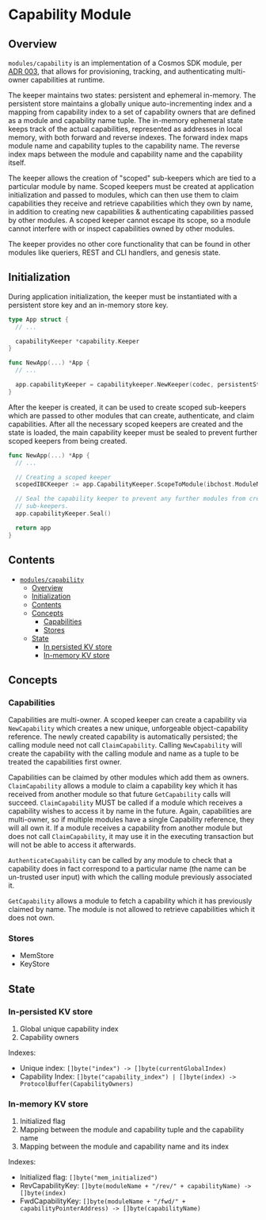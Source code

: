 <!--
order: 8
-->

# Capability Module

## Overview

`modules/capability` is an implementation of a Cosmos SDK module, per [ADR 003](https://github.com/cosmos/cosmos-sdk/blob/main/docs/architecture/adr-003-dynamic-capability-store.md), that allows for provisioning, tracking, and authenticating multi-owner capabilities at runtime.

The keeper maintains two states: persistent and ephemeral in-memory. The persistent
store maintains a globally unique auto-incrementing index and a mapping from
capability index to a set of capability owners that are defined as a module and
capability name tuple. The in-memory ephemeral state keeps track of the actual
capabilities, represented as addresses in local memory, with both forward and reverse indexes.
The forward index maps module name and capability tuples to the capability name. The
reverse index maps between the module and capability name and the capability itself.

The keeper allows the creation of "scoped" sub-keepers which are tied to a particular
module by name. Scoped keepers must be created at application initialization and
passed to modules, which can then use them to claim capabilities they receive and
retrieve capabilities which they own by name, in addition to creating new capabilities
& authenticating capabilities passed by other modules. A scoped keeper cannot escape its scope,
so a module cannot interfere with or inspect capabilities owned by other modules.

The keeper provides no other core functionality that can be found in other modules
like queriers, REST and CLI handlers, and genesis state.

## Initialization

During application initialization, the keeper must be instantiated with a persistent
store key and an in-memory store key.

```go
type App struct {
  // ...

  capabilityKeeper *capability.Keeper
}

func NewApp(...) *App {
  // ...

  app.capabilityKeeper = capabilitykeeper.NewKeeper(codec, persistentStoreKey, memStoreKey)
}
```

After the keeper is created, it can be used to create scoped sub-keepers which
are passed to other modules that can create, authenticate, and claim capabilities.
After all the necessary scoped keepers are created and the state is loaded, the
main capability keeper must be sealed to prevent further scoped keepers from
being created.

```go
func NewApp(...) *App {
  // ...

  // Creating a scoped keeper
  scopedIBCKeeper := app.CapabilityKeeper.ScopeToModule(ibchost.ModuleName)

  // Seal the capability keeper to prevent any further modules from creating scoped
  // sub-keepers.
  app.capabilityKeeper.Seal()

  return app
}
```

## Contents

- [`modules/capability`](#capability-module)
  - [Overview](#overview)
  - [Initialization](#initialization)
  - [Contents](#contents)
  - [Concepts](#concepts)
    - [Capabilities](#capabilities)
    - [Stores](#stores)
  - [State](#state)
    - [In persisted KV store](#in-persisted-kv-store)
    - [In-memory KV store](#in-memory-kv-store)

## Concepts

### Capabilities

Capabilities are multi-owner. A scoped keeper can create a capability via `NewCapability`
which creates a new unique, unforgeable object-capability reference. The newly
created capability is automatically persisted; the calling module need not call
`ClaimCapability`. Calling `NewCapability` will create the capability with the
calling module and name as a tuple to be treated the capabilities first owner.

Capabilities can be claimed by other modules which add them as owners. `ClaimCapability`
allows a module to claim a capability key which it has received from another
module so that future `GetCapability` calls will succeed. `ClaimCapability` MUST
be called if a module which receives a capability wishes to access it by name in
the future. Again, capabilities are multi-owner, so if multiple modules have a
single Capability reference, they will all own it. If a module receives a capability
from another module but does not call `ClaimCapability`, it may use it in the executing
transaction but will not be able to access it afterwards.

`AuthenticateCapability` can be called by any module to check that a capability
does in fact correspond to a particular name (the name can be un-trusted user input)
with which the calling module previously associated it.

`GetCapability` allows a module to fetch a capability which it has previously
claimed by name. The module is not allowed to retrieve capabilities which it does
not own.

### Stores

- MemStore
- KeyStore

## State

### In-persisted KV store

1. Global unique capability index
2. Capability owners

Indexes:

- Unique index: `[]byte("index") -> []byte(currentGlobalIndex)`
- Capability Index: `[]byte("capability_index") | []byte(index) -> ProtocolBuffer(CapabilityOwners)`

### In-memory KV store

1. Initialized flag
2. Mapping between the module and capability tuple and the capability name
3. Mapping between the module and capability name and its index

Indexes:

- Initialized flag: `[]byte("mem_initialized")`
- RevCapabilityKey: `[]byte(moduleName + "/rev/" + capabilityName) -> []byte(index)`
- FwdCapabilityKey: `[]byte(moduleName + "/fwd/" + capabilityPointerAddress) -> []byte(capabilityName)`
